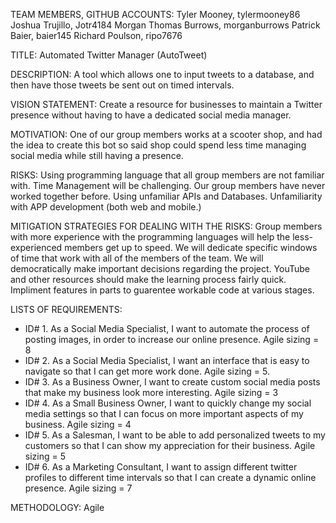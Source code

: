 TEAM MEMBERS,   GITHUB ACCOUNTS:
Tyler Mooney,   tylermooney86
Joshua Trujillo,   Jotr4184
Morgan Thomas Burrows,   morganburrows
Patrick Baier,   baier145
Richard Poulson,   ripo7676

TITLE: Automated Twitter Manager (AutoTweet)

DESCRIPTION: A tool which allows one to input tweets to a database, and then have those tweets be sent out on timed intervals.

VISION STATEMENT: Create a resource for businesses to maintain a Twitter presence without having to have a dedicated social media manager.

MOTIVATION: One of our group members works at a scooter shop, and had the idea to create this bot so said shop could spend less time managing social media while still having a presence.  

RISKS: Using programming language that all group members are not familiar with.
       Time Management will be challenging.
       Our group members have never worked together before.
       Using unfamiliar APIs and Databases.
       Unfamiliarity with APP development (both web and mobile.)


MITIGATION STRATEGIES FOR DEALING WITH THE RISKS:
      Group members with more experience with the programming languages will help the less-experienced members get up to speed.
      We will dedicate specific windows of time that work with all of the members of the team.
      We will democratically make important decisions regarding the project.
      YouTube and other resources should make the learning process fairly quick.
      Impliment features in parts to guarentee workable code at various stages.

LISTS OF REQUIREMENTS:

-  ID# 1.  As a Social Media Specialist, I want to automate the process of posting images, in order to increase our online presence.  Agile sizing = 8
-  ID# 2.  As a Social Media Specialist, I want an interface that is easy to navigate so that I can get more work done.  Agile sizing = 5.
-  ID# 3.  As a Business Owner, I want to create custom social media posts that make my business look more interesting.  Agile sizing = 3
-  ID# 4.  As a Small Business Owner, I want to quickly change my social media settings so that I can focus on more important aspects of my business.  Agile sizing = 4
-  ID# 5.  As a Salesman, I want to be able to add personalized tweets to my customers so that I can show my appreciation for their business.  Agile sizing = 5
-  ID# 6.  As a Marketing Consultant, I want to assign different twitter profiles to different time intervals so that I can create a dynamic online presence.  Agile sizing = 7

METHODOLOGY: Agile

